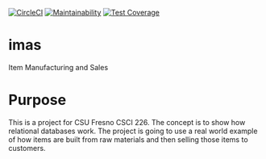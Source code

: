 [![CircleCI](https://circleci.com/gh/LucasAnderson1984/imas.svg?style=svg&circle-token=705aa89f7de55d6a22d02fbd122597d33264ff9a)](https://circleci.com/gh/LucasAnderson1984/imas)
[![Maintainability](https://api.codeclimate.com/v1/badges/7ed3e077b116499ce906/maintainability)](https://codeclimate.com/github/LucasAnderson1984/imas/maintainability)
[![Test Coverage](https://api.codeclimate.com/v1/badges/7ed3e077b116499ce906/test_coverage)](https://codeclimate.com/github/LucasAnderson1984/imas/test_coverage)

# imas
Item Manufacturing and Sales

# Purpose
This is a project for CSU Fresno CSCI 226. The concept is to show how relational databases work. The project is going to use a real world example of how items are built from raw materials and then selling those items to customers.
